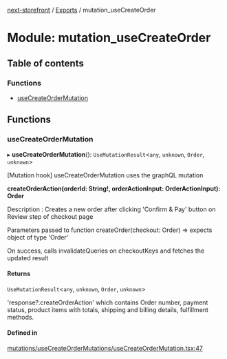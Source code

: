[next-storefront](../README.md) / [Exports](../modules.md) / mutation_useCreateOrder

# Module: mutation_useCreateOrder

## Table of contents

### Functions

- [useCreateOrderMutation](mutation_useCreateOrder.md#usecreateordermutation)

## Functions

### useCreateOrderMutation

▸ **useCreateOrderMutation**(): `UseMutationResult`<`any`, `unknown`, `Order`, `unknown`\>

[Mutation hook] useCreateOrderMutation uses the graphQL mutation

<b>createOrderAction(orderId: String!, orderActionInput: OrderActionInput): Order</b>

Description : Creates a new order after clicking 'Confirm & Pay' button on Review step of checkout page

Parameters passed to function createOrder(checkout: Order) => expects object of type 'Order'

On success, calls invalidateQueries on checkoutKeys and fetches the updated result

#### Returns

`UseMutationResult`<`any`, `unknown`, `Order`, `unknown`\>

'response?.createOrderAction' which contains Order number, payment status, product items with totals, shipping and billing details, fulfillment methods.

#### Defined in

[mutations/useCreateOrderMutations/useCreateOrderMutation.tsx:47](https://github.com/KiboSoftware/nextjs-storefront/blob/a6cbcc7/hooks/mutations/useCreateOrderMutations/useCreateOrderMutation.tsx#L47)

